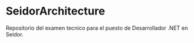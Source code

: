 # SeidorArchitecture
Repositorio del examen tecnico para el puesto de Desarrollador .NET en Seidor.
